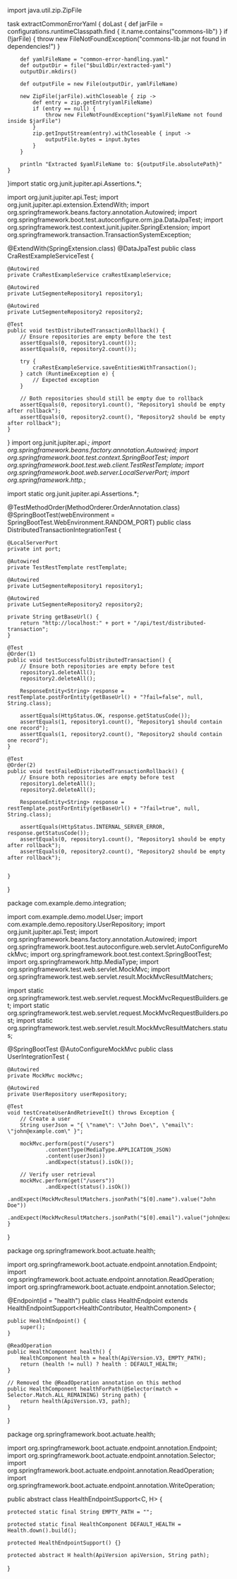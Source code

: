 import java.util.zip.ZipFile

task extractCommonErrorYaml {
    doLast {
        def jarFile = configurations.runtimeClasspath.find { it.name.contains("commons-lib") }
        if (!jarFile) {
            throw new FileNotFoundException("commons-lib.jar not found in dependencies!")
        }

        def yamlFileName = "common-error-handling.yaml"
        def outputDir = file("$buildDir/extracted-yaml")
        outputDir.mkdirs()

        def outputFile = new File(outputDir, yamlFileName)

        new ZipFile(jarFile).withCloseable { zip ->
            def entry = zip.getEntry(yamlFileName)
            if (entry == null) {
                throw new FileNotFoundException("$yamlFileName not found inside $jarFile")
            }
            zip.getInputStream(entry).withCloseable { input ->
                outputFile.bytes = input.bytes
            }
        }

        println "Extracted $yamlFileName to: ${outputFile.absolutePath}"
    }
}import static org.junit.jupiter.api.Assertions.*;

import org.junit.jupiter.api.Test;
import org.junit.jupiter.api.extension.ExtendWith;
import org.springframework.beans.factory.annotation.Autowired;
import org.springframework.boot.test.autoconfigure.orm.jpa.DataJpaTest;
import org.springframework.test.context.junit.jupiter.SpringExtension;
import org.springframework.transaction.TransactionSystemException;

@ExtendWith(SpringExtension.class)
@DataJpaTest
public class CraRestExampleServiceTest {

    @Autowired
    private CraRestExampleService craRestExampleService;

    @Autowired
    private LutSegmenteRepository1 repository1;

    @Autowired
    private LutSegmenteRepository2 repository2;

    @Test
    public void testDistributedTransactionRollback() {
        // Ensure repositories are empty before the test
        assertEquals(0, repository1.count());
        assertEquals(0, repository2.count());

        try {
            craRestExampleService.saveEntitiesWithTransaction();
        } catch (RuntimeException e) {
            // Expected exception
        }

        // Both repositories should still be empty due to rollback
        assertEquals(0, repository1.count(), "Repository1 should be empty after rollback");
        assertEquals(0, repository2.count(), "Repository2 should be empty after rollback");
    }
}
import org.junit.jupiter.api.*;
import org.springframework.beans.factory.annotation.Autowired;
import org.springframework.boot.test.context.SpringBootTest;
import org.springframework.boot.test.web.client.TestRestTemplate;
import org.springframework.boot.web.server.LocalServerPort;
import org.springframework.http.*;

import static org.junit.jupiter.api.Assertions.*;

@TestMethodOrder(MethodOrderer.OrderAnnotation.class)
@SpringBootTest(webEnvironment = SpringBootTest.WebEnvironment.RANDOM_PORT)
public class DistributedTransactionIntegrationTest {

    @LocalServerPort
    private int port;

    @Autowired
    private TestRestTemplate restTemplate;

    @Autowired
    private LutSegmenteRepository1 repository1;

    @Autowired
    private LutSegmenteRepository2 repository2;

    private String getBaseUrl() {
        return "http://localhost:" + port + "/api/test/distributed-transaction";
    }

    @Test
    @Order(1)
    public void testSuccessfulDistributedTransaction() {
        // Ensure both repositories are empty before test
        repository1.deleteAll();
        repository2.deleteAll();

        ResponseEntity<String> response = restTemplate.postForEntity(getBaseUrl() + "?fail=false", null, String.class);

        assertEquals(HttpStatus.OK, response.getStatusCode());
        assertEquals(1, repository1.count(), "Repository1 should contain one record");
        assertEquals(1, repository2.count(), "Repository2 should contain one record");
    }

    @Test
    @Order(2)
    public void testFailedDistributedTransactionRollback() {
        // Ensure both repositories are empty before test
        repository1.deleteAll();
        repository2.deleteAll();

        ResponseEntity<String> response = restTemplate.postForEntity(getBaseUrl() + "?fail=true", null, String.class);

        assertEquals(HttpStatus.INTERNAL_SERVER_ERROR, response.getStatusCode());
        assertEquals(0, repository1.count(), "Repository1 should be empty after rollback");
        assertEquals(0, repository2.count(), "Repository2 should be empty after rollback");
 
    
    }
}

package com.example.demo.integration;

import com.example.demo.model.User;
import com.example.demo.repository.UserRepository;
import org.junit.jupiter.api.Test;
import org.springframework.beans.factory.annotation.Autowired;
import org.springframework.boot.test.autoconfigure.web.servlet.AutoConfigureMockMvc;
import org.springframework.boot.test.context.SpringBootTest;
import org.springframework.http.MediaType;
import org.springframework.test.web.servlet.MockMvc;
import org.springframework.test.web.servlet.result.MockMvcResultMatchers;

import static org.springframework.test.web.servlet.request.MockMvcRequestBuilders.get;
import static org.springframework.test.web.servlet.request.MockMvcRequestBuilders.post;
import static org.springframework.test.web.servlet.result.MockMvcResultMatchers.status;

@SpringBootTest
@AutoConfigureMockMvc
public class UserIntegrationTest {

    @Autowired
    private MockMvc mockMvc;

    @Autowired
    private UserRepository userRepository;

    @Test
    void testCreateUserAndRetrieveIt() throws Exception {
        // Create a user
        String userJson = "{ \"name\": \"John Doe\", \"email\": \"john@example.com\" }";

        mockMvc.perform(post("/users")
                .contentType(MediaType.APPLICATION_JSON)
                .content(userJson))
                .andExpect(status().isOk());

        // Verify user retrieval
        mockMvc.perform(get("/users"))
                .andExpect(status().isOk())
                .andExpect(MockMvcResultMatchers.jsonPath("$[0].name").value("John Doe"))
                .andExpect(MockMvcResultMatchers.jsonPath("$[0].email").value("john@example.com"));
    }
}


package org.springframework.boot.actuate.health;

import org.springframework.boot.actuate.endpoint.annotation.Endpoint;
import org.springframework.boot.actuate.endpoint.annotation.ReadOperation;
import org.springframework.boot.actuate.endpoint.annotation.Selector;

@Endpoint(id = "health")
public class HealthEndpoint extends HealthEndpointSupport<HealthContributor, HealthComponent> {

    public HealthEndpoint() {
        super();
    }

    @ReadOperation
    public HealthComponent health() {
        HealthComponent health = health(ApiVersion.V3, EMPTY_PATH);
        return (health != null) ? health : DEFAULT_HEALTH;
    }

    // Removed the @ReadOperation annotation on this method
    public HealthComponent healthForPath(@Selector(match = Selector.Match.ALL_REMAINING) String path) {
        return health(ApiVersion.V3, path);
    }
}

package org.springframework.boot.actuate.health;

import org.springframework.boot.actuate.endpoint.annotation.Endpoint;
import org.springframework.boot.actuate.endpoint.annotation.Selector;
import org.springframework.boot.actuate.endpoint.annotation.ReadOperation;
import org.springframework.boot.actuate.endpoint.annotation.WriteOperation;

public abstract class HealthEndpointSupport<C, H> {

    protected static final String EMPTY_PATH = "";

    protected static final HealthComponent DEFAULT_HEALTH = Health.down().build();

    protected HealthEndpointSupport() {}

    protected abstract H health(ApiVersion apiVersion, String path);
}
